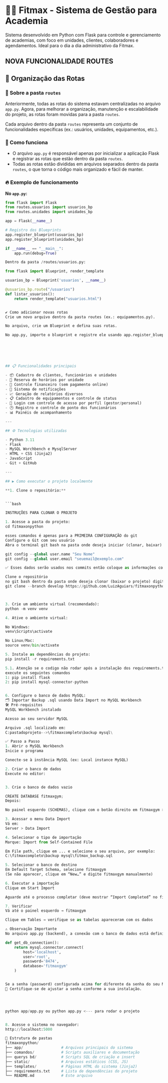 # 🏋️‍♂️ Fitmax - Sistema de Gestão para Academia

Sistema desenvolvido em Python com Flask para controle e gerenciamento de academias, com foco em unidades, clientes, colaboradores e agendamentos. Ideal para o dia a dia administrativo da Fitmax.
## NOVA FUNCIONALIDADE ROUTES 
## 📂 Organização das Rotas

### 🔗 Sobre a pasta `routes`

Anteriormente, todas as rotas do sistema estavam centralizadas no arquivo `app.py`. Agora, para melhorar a organização, manutenção e escalabilidade do projeto, as rotas foram movidas para a pasta `routes`.

Cada arquivo dentro da pasta `routes` representa um conjunto de funcionalidades específicas (ex.: usuários, unidades, equipamentos, etc.).

### 🚀 Como funciona

- O arquivo `app.py` é responsável apenas por inicializar a aplicação Flask e registrar as rotas que estão dentro da pasta `routes`.
- Todas as rotas estão divididas em arquivos separados dentro da pasta `routes`, o que torna o código mais organizado e fácil de manter.

### 🔥 Exemplo de funcionamento

**No `app.py`:**
```python
from flask import Flask
from routes.usuarios import usuarios_bp
from routes.unidades import unidades_bp

app = Flask(__name__)

# Registro dos Blueprints
app.register_blueprint(usuarios_bp)
app.register_blueprint(unidades_bp)

if __name__ == "__main__":
    app.run(debug=True)

Dentro da pasta /routes/usuarios.py:

from flask import Blueprint, render_template

usuarios_bp = Blueprint('usuarios', __name__)

@usuarios_bp.route("/usuarios")
def listar_usuarios():
    return render_template("usuarios.html")


✔️ Como adicionar novas rotas
Crie um novo arquivo dentro da pasta routes (ex.: equipamentos.py).

No arquivo, crie um Blueprint e defina suas rotas.

No app.py, importe o blueprint e registre ele usando app.register_blueprint().






## 📋 Funcionalidades principais

- 📦 Cadastro de clientes, funcionários e unidades  
- 📅 Reserva de horários por unidade  
- 🧾 Controle financeiro (sem pagamento online)  
- 🔔 Sistema de notificações  
- 📈 Geração de relatórios diversos  
- 📋 Cadastro de equipamentos e controle de status  
- 👤 Login com controle de acesso por perfil (gestor/personal)  
- 🕒 Registro e controle de ponto dos funcionários  
- 📊 Painéis de acompanhamento  

---

## ⚙️ Tecnologias utilizadas

- Python 3.11  
- Flask  
- MySQL Worchbench e MysqlServer
- HTML + CSS (Jinja2)  
- JavaScript  
- Git + GitHub  

---

## ▶️ Como executar o projeto localmente

**1. Clone o repositório:**


```bash

INSTRUÇÕES PARA CLONAR O PROJETO

1. Acesse a pasta do projeto:
cd fitmaxonpython

esses comandos é apenas para a PRIMEIRA CONFIGURAÇÃO do git
Configure o Git com seu usuário
Abra o terminal git bash na pasta onde deseja iniciar (clonar, baixar) o projeto e digite:

git config --global user.name "Seu Nome"
git config --global user.email "seuemail@exemplo.com"

✅ Esses dados serão usados nos commits então coloque as informações corretas.

Clone o repositório
no git bash dentro da pasta onde deseja clonar (baixar o projeto) digite:
git clone --branch develop https://github.com/LuizAguiars/fitmaxonpython.git



3. Crie um ambiente virtual (recomendado):
python -m venv venv

4. Ative o ambiente virtual:

No Windows:
venv\Scripts\activate

No Linux/Mac:
source venv/bin/activate

5. Instale as dependências do projeto:
pip install -r requirements.txt

5.1. Atenção se o codigo não rodar após a instalação dos requirements.txt
execute os seguintes comandos
1: pip install flask
2: pip install mysql-connector-python


6. Configure o banco de dados MySQL:
🗂️ Importar Backup .sql usando Data Import no MySQL Workbench
🛠️ Pré-requisitos
MySQL Workbench instalado

Acesso ao seu servidor MySQL

Arquivo .sql localizado em:
C:pastadoprojeto-->\fitmaxcompleto\backup mysql\

✅ Passo a Passo
1. Abrir o MySQL Workbench
Inicie o programa

Conecte-se à instância MySQL (ex: Local instance MySQL)

2. Criar o banco de dados
Execute no editor:


3. Crie o banco de dados vazio

CREATE DATABASE fitmaxgym;
Depois:

No painel esquerdo (SCHEMAS), clique com o botão direito em fitmaxgym > Set as Default Schema

3. Acessar o menu Data Import
Vá em:
Server > Data Import

4. Selecionar o tipo de importação
Marque: Import from Self-Contained File

Em File path, clique em ... e selecione o seu arquivo, por exemplo:
C:\fitmaxcompleto\backup mysql\fitmax_backup.sql

5. Selecionar o banco de destino
Em Default Target Schema, selecione fitmaxgym
(Se não aparecer, clique em “New…” e digite fitmaxgym manualmente)

6. Executar a importação
Clique em Start Import

Aguarde até o processo completar (deve mostrar “Import Completed” no final)

7. Verificar
Vá até o painel esquerdo → fitmaxgym

Clique em Tables → verifique se as tabelas apareceram com os dados

⚠️ Observação Importante
No arquivo app.py (backend), a conexão com o banco de dados está definida da seguinte forma:

def get_db_connection():
    return mysql.connector.connect(
        host='localhost',
        user='root',
        password='8474',
        database='fitmaxgym'
    )


Se a senha (password) configurada acima for diferente da senha do seu MySQL local, o sistema não conseguirá se conectar ao banco de dados.
🔐 Certifique-se de ajustar a senha conforme a sua instalação.




python app/app.py ou python app.py <--- para rodar o projeto


8. Acesse o sistema no navegador:
http://localhost:5000

📁 Estrutura de pastas
fitmaxonpython/
├── app/                 # Arquivos principais do sistema
├── comandos/            # Scripts auxiliares e documentação
├── querys bd/           # Scripts SQL de criação e insert
├── static/              # Arquivos estáticos (CSS, JS)
├── templates/           # Páginas HTML do sistema (Jinja2)
├── requirements.txt     # Lista de dependências do projeto
└── README.md            # Este arquivo

